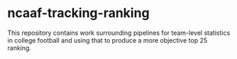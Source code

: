 # ncaaf-tracking-ranking
This repository contains work surrounding pipelines for team-level statistics in college football and using that to produce a more objective top 25 ranking.
